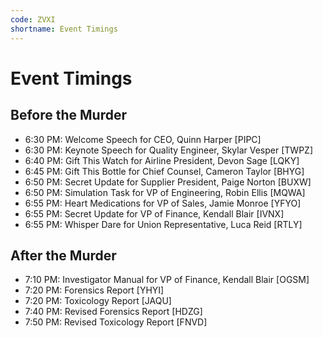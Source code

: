 ```yaml
---
code: ZVXI
shortname: Event Timings
---
```


# Event Timings

## Before the Murder

- <span data-relativeminutes="0">6:30 PM</span>: Welcome Speech for CEO, Quinn Harper [PIPC]
- <span data-relativeminutes="0">6:30 PM</span>: Keynote Speech for Quality Engineer, Skylar Vesper [TWPZ]
- <span data-relativeminutes="10">6:40 PM</span>: Gift This Watch for Airline President, Devon Sage [LQKY]
- <span data-relativeminutes="15">6:45 PM</span>: Gift This Bottle for Chief Counsel, Cameron Taylor [BHYG]
- <span data-relativeminutes="20">6:50 PM</span>: Secret Update for Supplier President, Paige Norton [BUXW]
- <span data-relativeminutes="20">6:50 PM</span>: Simulation Task for VP of Engineering, Robin Ellis [MQWA]
- <span data-relativeminutes="25">6:55 PM</span>: Heart Medications for VP of Sales, Jamie Monroe [YFYO]
- <span data-relativeminutes="25">6:55 PM</span>: Secret Update for VP of Finance, Kendall Blair [IVNX]
- <span data-relativeminutes="25">6:55 PM</span>: Whisper Dare for Union Representative, Luca Reid [RTLY]

## After the Murder

- <span data-relativeminutes="40">7:10 PM</span>: Investigator Manual for VP of Finance, Kendall Blair [OGSM]
- <span data-relativeminutes="50">7:20 PM</span>: Forensics Report [YHYI]
- <span data-relativeminutes="50">7:20 PM</span>: Toxicology Report [JAQU]
- <span data-relativeminutes="70">7:40 PM</span>: Revised Forensics Report [HDZG]
- <span data-relativeminutes="80">7:50 PM</span>: Revised Toxicology Report [FNVD]
